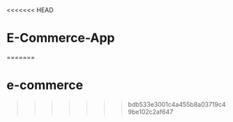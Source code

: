 <<<<<<< HEAD
# E-Commerce-App
=======
# e-commerce
>>>>>>> bdb533e3001c4a455b8a03719c49be102c2af647
